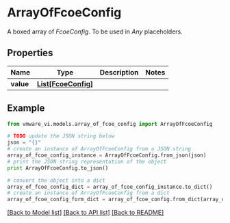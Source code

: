 # ArrayOfFcoeConfig

A boxed array of *FcoeConfig*. To be used in *Any* placeholders. 

## Properties
Name | Type | Description | Notes
------------ | ------------- | ------------- | -------------
**value** | [**List[FcoeConfig]**](FcoeConfig.md) |  | 

## Example

```python
from vmware_vi.models.array_of_fcoe_config import ArrayOfFcoeConfig

# TODO update the JSON string below
json = "{}"
# create an instance of ArrayOfFcoeConfig from a JSON string
array_of_fcoe_config_instance = ArrayOfFcoeConfig.from_json(json)
# print the JSON string representation of the object
print ArrayOfFcoeConfig.to_json()

# convert the object into a dict
array_of_fcoe_config_dict = array_of_fcoe_config_instance.to_dict()
# create an instance of ArrayOfFcoeConfig from a dict
array_of_fcoe_config_form_dict = array_of_fcoe_config.from_dict(array_of_fcoe_config_dict)
```
[[Back to Model list]](../README.md#documentation-for-models) [[Back to API list]](../README.md#documentation-for-api-endpoints) [[Back to README]](../README.md)


